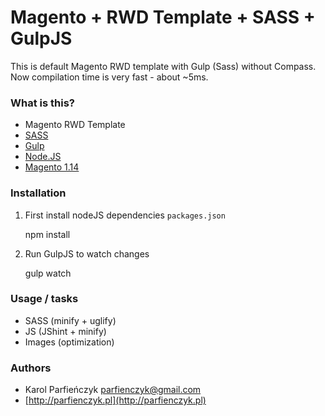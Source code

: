 # Magento + RWD Template + SASS + GulpJS #

This is default Magento RWD template with Gulp (Sass) without Compass.
Now compilation time is very fast - about ~5ms.  


### What is this? ###

* Magento RWD Template  
* [SASS](http://sass-lang.com/)
* [Gulp](http://gulpjs.com/)
* [Node.JS](https://nodejs.org/)
* [Magento 1.14](http://magento.com/)


### Installation ###

1) First install nodeJS dependencies `packages.json`

    npm install
    
2) Run GulpJS to watch changes   
   
    gulp watch 
    
     
### Usage / tasks ###

* SASS (minify + uglify)
* JS (JShint + minify)
* Images (optimization)


### Authors ###

* Karol Parfieńczyk <parfienczyk@gmail.com>
* [http://parfienczyk.pl](http://parfienczyk.pl)